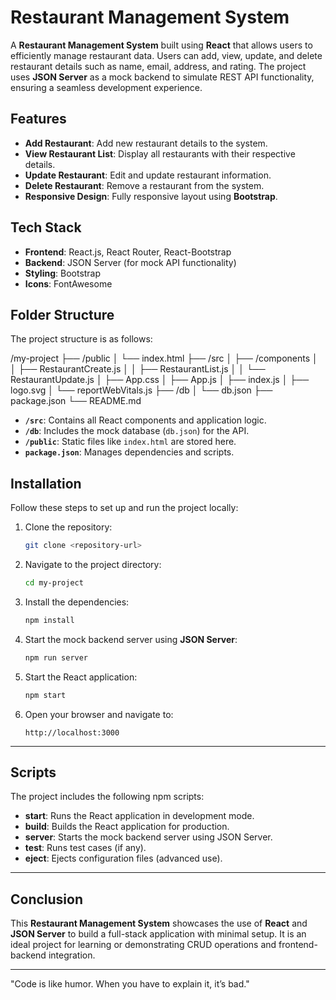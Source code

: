 # Restaurant Management System

A **Restaurant Management System** built using **React** that allows users to efficiently manage restaurant data. Users can add, view, update, and delete restaurant details such as name, email, address, and rating. The project uses **JSON Server** as a mock backend to simulate REST API functionality, ensuring a seamless development experience.


## Features

- **Add Restaurant**: Add new restaurant details to the system.
- **View Restaurant List**: Display all restaurants with their respective details.
- **Update Restaurant**: Edit and update restaurant information.
- **Delete Restaurant**: Remove a restaurant from the system.
- **Responsive Design**: Fully responsive layout using **Bootstrap**.


## Tech Stack

- **Frontend**: React.js, React Router, React-Bootstrap
- **Backend**: JSON Server (for mock API functionality)
- **Styling**: Bootstrap
- **Icons**: FontAwesome


## Folder Structure

The project structure is as follows:

/my-project
├── /public
│   └── index.html
├── /src
│   ├── /components
│   │   ├── RestaurantCreate.js
│   │   ├── RestaurantList.js
│   │   └── RestaurantUpdate.js
│   ├── App.css
│   ├── App.js
│   ├── index.js
│   ├── logo.svg
│   └── reportWebVitals.js
├── /db
│   └── db.json
├── package.json
└── README.md

- **`/src`**: Contains all React components and application logic.
- **`/db`**: Includes the mock database (`db.json`) for the API.
- **`/public`**: Static files like `index.html` are stored here.
- **`package.json`**: Manages dependencies and scripts.


## Installation

Follow these steps to set up and run the project locally:

1. Clone the repository:

   ```bash
   git clone <repository-url>
   ```

2. Navigate to the project directory:

   ```bash
   cd my-project
   ```

3. Install the dependencies:

   ```bash
   npm install
   ```

4. Start the mock backend server using **JSON Server**:

   ```bash
   npm run server
   ```

5. Start the React application:

   ```bash
   npm start
   ```

6. Open your browser and navigate to:

   ```
   http://localhost:3000
   ```

---

## Scripts

The project includes the following npm scripts:

- **start**: Runs the React application in development mode.
- **build**: Builds the React application for production.
- **server**: Starts the mock backend server using JSON Server.
- **test**: Runs test cases (if any).
- **eject**: Ejects configuration files (advanced use).

---

## Conclusion

This **Restaurant Management System** showcases the use of **React** and **JSON Server** to build a full-stack application with minimal setup. It is an ideal project for learning or demonstrating CRUD operations and frontend-backend integration.

---

 "Code is like humor. When you have to explain it, it’s bad."
```
